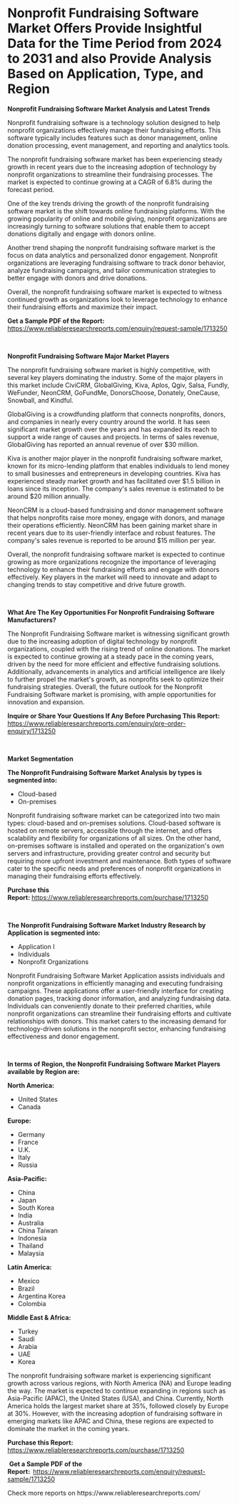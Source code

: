 <p><h1>Nonprofit Fundraising Software Market Offers Provide Insightful Data for the Time Period from 2024 to 2031 and also Provide Analysis Based on Application, Type, and Region</h1></p><p><strong>Nonprofit Fundraising Software Market Analysis and Latest Trends</strong></p>
<p><p>Nonprofit fundraising software is a technology solution designed to help nonprofit organizations effectively manage their fundraising efforts. This software typically includes features such as donor management, online donation processing, event management, and reporting and analytics tools.</p><p>The nonprofit fundraising software market has been experiencing steady growth in recent years due to the increasing adoption of technology by nonprofit organizations to streamline their fundraising processes. The market is expected to continue growing at a CAGR of 6.8% during the forecast period.</p><p>One of the key trends driving the growth of the nonprofit fundraising software market is the shift towards online fundraising platforms. With the growing popularity of online and mobile giving, nonprofit organizations are increasingly turning to software solutions that enable them to accept donations digitally and engage with donors online.</p><p>Another trend shaping the nonprofit fundraising software market is the focus on data analytics and personalized donor engagement. Nonprofit organizations are leveraging fundraising software to track donor behavior, analyze fundraising campaigns, and tailor communication strategies to better engage with donors and drive donations.</p><p>Overall, the nonprofit fundraising software market is expected to witness continued growth as organizations look to leverage technology to enhance their fundraising efforts and maximize their impact.</p></p>
<p><strong>Get a Sample PDF of the Report:&nbsp;</strong> <a href="https://www.reliableresearchreports.com/enquiry/request-sample/1713250">https://www.reliableresearchreports.com/enquiry/request-sample/1713250</a></p>
<p>&nbsp;</p>
<p><strong>Nonprofit Fundraising Software Major Market Players</strong></p>
<p><p>The nonprofit fundraising software market is highly competitive, with several key players dominating the industry. Some of the major players in this market include CiviCRM, GlobalGiving, Kiva, Aplos, Qgiv, Salsa, Fundly, WeFunder, NeonCRM, GoFundMe, DonorsChoose, Donately, OneCause, Snowball, and Kindful.</p><p>GlobalGiving is a crowdfunding platform that connects nonprofits, donors, and companies in nearly every country around the world. It has seen significant market growth over the years and has expanded its reach to support a wide range of causes and projects. In terms of sales revenue, GlobalGiving has reported an annual revenue of over $30 million.</p><p>Kiva is another major player in the nonprofit fundraising software market, known for its micro-lending platform that enables individuals to lend money to small businesses and entrepreneurs in developing countries. Kiva has experienced steady market growth and has facilitated over $1.5 billion in loans since its inception. The company's sales revenue is estimated to be around $20 million annually.</p><p>NeonCRM is a cloud-based fundraising and donor management software that helps nonprofits raise more money, engage with donors, and manage their operations efficiently. NeonCRM has been gaining market share in recent years due to its user-friendly interface and robust features. The company's sales revenue is reported to be around $15 million per year.</p><p>Overall, the nonprofit fundraising software market is expected to continue growing as more organizations recognize the importance of leveraging technology to enhance their fundraising efforts and engage with donors effectively. Key players in the market will need to innovate and adapt to changing trends to stay competitive and drive future growth.</p></p>
<p>&nbsp;</p>
<p><strong>What Are The Key Opportunities For Nonprofit Fundraising Software Manufacturers?</strong></p>
<p><p>The Nonprofit Fundraising Software market is witnessing significant growth due to the increasing adoption of digital technology by nonprofit organizations, coupled with the rising trend of online donations. The market is expected to continue growing at a steady pace in the coming years, driven by the need for more efficient and effective fundraising solutions. Additionally, advancements in analytics and artificial intelligence are likely to further propel the market's growth, as nonprofits seek to optimize their fundraising strategies. Overall, the future outlook for the Nonprofit Fundraising Software market is promising, with ample opportunities for innovation and expansion.</p></p>
<p><strong>Inquire or Share Your Questions If Any Before Purchasing This Report:</strong> <a href="https://www.reliableresearchreports.com/enquiry/pre-order-enquiry/1713250">https://www.reliableresearchreports.com/enquiry/pre-order-enquiry/1713250</a></p>
<p>&nbsp;</p>
<p><strong>Market Segmentation</strong></p>
<p><strong>The Nonprofit Fundraising Software Market Analysis by types is segmented into:</strong></p>
<p><ul><li>Cloud-based</li><li>On-premises</li></ul></p>
<p><p>Nonprofit fundraising software market can be categorized into two main types: cloud-based and on-premises solutions. Cloud-based software is hosted on remote servers, accessible through the internet, and offers scalability and flexibility for organizations of all sizes. On the other hand, on-premises software is installed and operated on the organization's own servers and infrastructure, providing greater control and security but requiring more upfront investment and maintenance. Both types of software cater to the specific needs and preferences of nonprofit organizations in managing their fundraising efforts effectively.</p></p>
<p><strong>Purchase this Report:&nbsp;</strong><a href="https://www.reliableresearchreports.com/purchase/1713250">https://www.reliableresearchreports.com/purchase/1713250</a></p>
<p>&nbsp;</p>
<p><strong>The Nonprofit Fundraising Software Market Industry Research by Application is segmented into:</strong></p>
<p><ul><li>Application I</li><li>Individuals</li><li>Nonprofit Organizations</li></ul></p>
<p><p>Nonprofit Fundraising Software Market Application assists individuals and nonprofit organizations in efficiently managing and executing fundraising campaigns. These applications offer a user-friendly interface for creating donation pages, tracking donor information, and analyzing fundraising data. Individuals can conveniently donate to their preferred charities, while nonprofit organizations can streamline their fundraising efforts and cultivate relationships with donors. This market caters to the increasing demand for technology-driven solutions in the nonprofit sector, enhancing fundraising effectiveness and donor engagement.</p></p>
<p>&nbsp;</p>
<p><strong>In terms of Region, the Nonprofit Fundraising Software Market Players available by Region are:</strong></p>
<p>
    <p> <strong> North America: </strong>
        <ul>
            <li>United States</li>
            <li>Canada</li>
        </ul>
        </p> 
    <p> <strong> Europe: </strong>
        <ul>
            <li>Germany</li>
            <li>France</li>
            <li>U.K.</li>
            <li>Italy</li>
            <li>Russia</li>
        </ul>
        </p> 
    <p> <strong> Asia-Pacific: </strong>
        <ul>
            <li>China</li>
            <li>Japan</li>
            <li>South Korea</li>
            <li>India</li>
            <li>Australia</li>
            <li>China Taiwan</li>
            <li>Indonesia</li>
            <li>Thailand</li>
            <li>Malaysia</li>
        </ul>
        </p> 
    <p> <strong> Latin America: </strong>
        <ul>
            <li>Mexico</li>
            <li>Brazil</li>
            <li>Argentina Korea</li>
            <li>Colombia</li>
        </ul>
        </p> 
    <p> <strong> Middle East & Africa: </strong>
        <ul>
            <li>Turkey</li>
            <li>Saudi</li>
            <li>Arabia</li>
            <li>UAE</li>
            <li>Korea</li>
        </ul>
    </p>
    </p>
<p><p>The nonprofit fundraising software market is experiencing significant growth across various regions, with North America (NA) and Europe leading the way. The market is expected to continue expanding in regions such as Asia-Pacific (APAC), the United States (USA), and China. Currently, North America holds the largest market share at 35%, followed closely by Europe at 30%. However, with the increasing adoption of fundraising software in emerging markets like APAC and China, these regions are expected to dominate the market in the coming years.</p></p>
<p><strong>Purchase this Report: </strong><a href="https://www.reliableresearchreports.com/purchase/1713250">https://www.reliableresearchreports.com/purchase/1713250</a></p>
<p>&nbsp;<strong>Get a Sample PDF of the Report:&nbsp;&nbsp;</strong><a href="https://www.reliableresearchreports.com/enquiry/request-sample/1713250">https://www.reliableresearchreports.com/enquiry/request-sample/1713250</a></p>
<p><strong></strong></p>
<p>Check more reports on https://www.reliableresearchreports.com/</p>